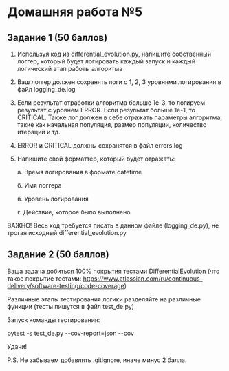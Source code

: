 # Домашняя работа №5

## Задание 1 (50 баллов)

1. Используя код из differential_evolution.py, напишите собственный логгер, который будет логировать каждый запуск и каждый логический этап работы алгоритма
2. Ваш логгер должен сохранять логи с 1, 2, 3 уровнями логирования в файл logging_de.log
3. Если результат отработки алгоритма больше 1e-3, то логируем результат с уровнем ERROR. Если результат больше 1e-1, то CRITICAL. 
    Также лог должен в себе отражать параметры алгоритма, такие как начальная популяция, размер популяции, количество итераций и тд.
4. ERROR и CRITICAL должны сохранятся в файл errors.log
5. Напишите свой форматтер, который будет отражать:
   
    a. Время логирования в формате datetime
   
    б. Имя логгера
   
    в. Уровень логирования
   
    г. Действие, которое было выполнено

ВАЖНО!
Весь код требуется писать в данном файле (logging_de.py), не трогая исходный differential_evolution.py

## Задание 2 (50 баллов)

Ваша задача добиться 100% покрытия тестами DifferentialEvolution (что такое покрытие тестами: https://www.atlassian.com/ru/continuous-delivery/software-testing/code-coverage)

Различные этапы тестирования логики разделяйте на различные функции (тесты пишутся в файл test_de.py)

Запуск команды тестирования:

pytest -s test_de.py --cov-report=json --cov

Удачи!

P.S. Не забываем добавлять .gitignore, иначе минус 2 балла.
